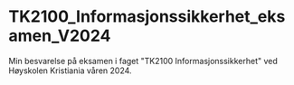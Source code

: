# TK2100_Informasjonssikkerhet_eksamen_V2024
Min besvarelse på eksamen i faget "TK2100 Informasjonssikkerhet" ved Høyskolen Kristiania våren 2024.
